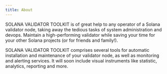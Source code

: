 ```yaml
---
title: About
---
```


SOLANA VALIDATOR TOOLKIT is of great help to any operator of a Solana validator node, taking away the tedious tasks of
system administration and devops. Maintain a high-performing validator while saving your time for your other Solana
projects (or for friends and family!).

SOLANA VALIDATOR TOOLKIT comprises several tools for automatic installation and maintenance of your validator node, as
well as monitoring and alerting services. It will soon include visual instruments like statistic, analytics, reporting
and more.

